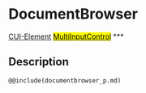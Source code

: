 # DocumentBrowser
<span class="inheritance">
<a href="#Documentation/core/element">CUI-Element</a>
<a class="inheritance" href="#Documentation/elements/multiinput/multiinputcontrol"><mark>MultiInputControl</mark></a>
</span>
***

## Description


```div-parameter
@@include(documentbrowser_p.md)
```